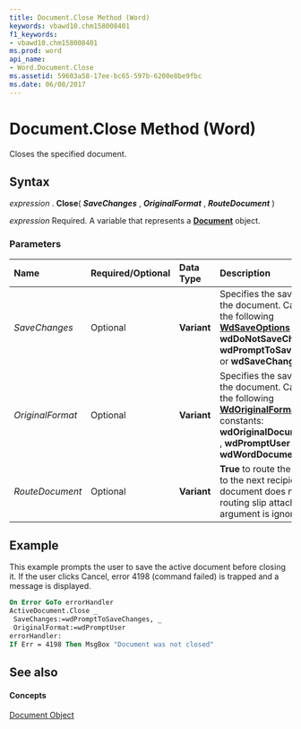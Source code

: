 ```yaml
---
title: Document.Close Method (Word)
keywords: vbawd10.chm158008401
f1_keywords:
- vbawd10.chm158008401
ms.prod: word
api_name:
- Word.Document.Close
ms.assetid: 59603a58-17ee-bc65-597b-6200e8be9fbc
ms.date: 06/08/2017
---
```



# Document.Close Method (Word)

Closes the specified document.


## Syntax

 _expression_ . **Close**( **_SaveChanges_** , **_OriginalFormat_** , **_RouteDocument_** )

 _expression_ Required. A variable that represents a **[Document](Word.Document.md)** object.


### Parameters



|**Name**|**Required/Optional**|**Data Type**|**Description**|
|:-----|:-----|:-----|:-----|
| _SaveChanges_|Optional| **Variant**|Specifies the save action for the document. Can be one of the following  **[WdSaveOptions](Word.WdSaveOptions.md)** constants: **wdDoNotSaveChanges** , **wdPromptToSaveChanges** , or **wdSaveChanges** .|
| _OriginalFormat_|Optional| **Variant**|Specifies the save format for the document. Can be one of the following  **[WdOriginalFormat](Word.WdOriginalFormat.md)** constants: **wdOriginalDocumentFormat** , **wdPromptUser** , or **wdWordDocument** .|
| _RouteDocument_|Optional| **Variant**| **True** to route the document to the next recipient. If the document does not have a routing slip attached, this argument is ignored.|

## Example

This example prompts the user to save the active document before closing it. If the user clicks Cancel, error 4198 (command failed) is trapped and a message is displayed.


```vb
On Error GoTo errorHandler 
ActiveDocument.Close _ 
 SaveChanges:=wdPromptToSaveChanges, _ 
 OriginalFormat:=wdPromptUser 
errorHandler: 
If Err = 4198 Then MsgBox "Document was not closed"
```


## See also


#### Concepts


[Document Object](Word.Document.md)

